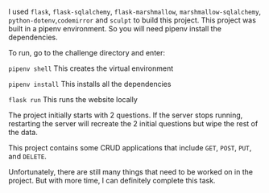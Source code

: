 I used `flask`, `flask-sqlalchemy`, `flask-marshmallow`, `marshmallow-sqlalchemy`, `python-dotenv`,`codemirror` and `sculpt` to build this project.
This project was built in a pipenv environment. So you will need pipenv install the dependencies.

To run, go to the challenge directory and enter:

`pipenv shell` This creates the virtual environment

`pipenv install` This installs all the dependencies

`flask run` This runs the website locally

The project initially starts with 2 questions. If the server stops running, restarting the server will recreate the 2 initial questions but wipe the rest of the data.

This project contains some CRUD applications that include `GET`, `POST`, `PUT`, and `DELETE`.

Unfortunately, there are still many things that need to be worked on in the project. But with more time, I can definitely complete this task. 